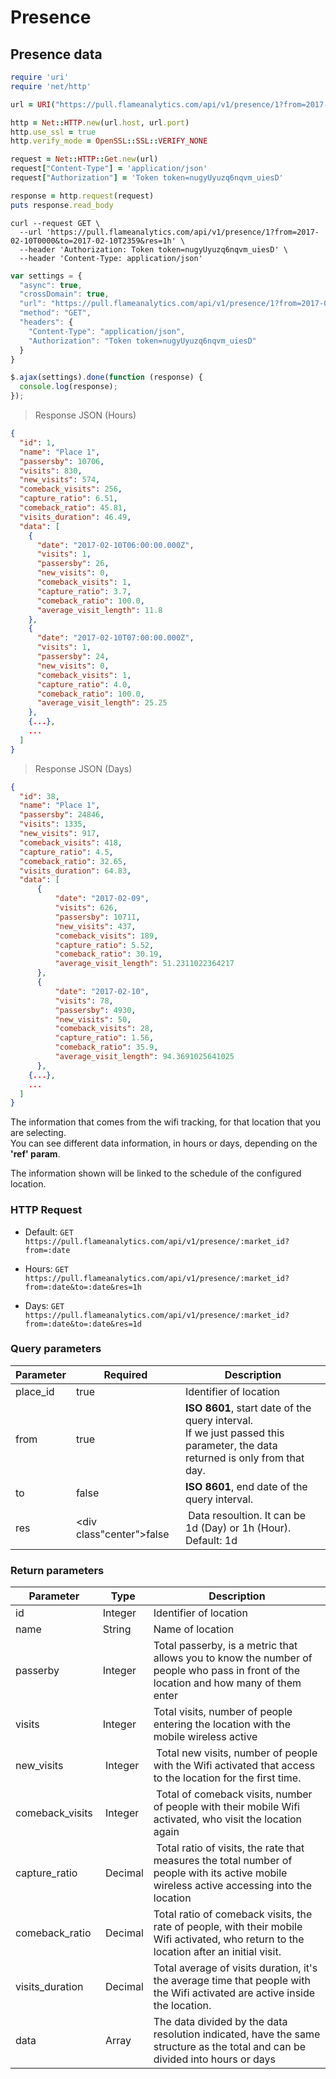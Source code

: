 # Presence

## Presence data

```ruby
require 'uri'
require 'net/http'

url = URI("https://pull.flameanalytics.com/api/v1/presence/1?from=2017-02-10T0000&to=2017-02-10T2359&res=1h")

http = Net::HTTP.new(url.host, url.port)
http.use_ssl = true
http.verify_mode = OpenSSL::SSL::VERIFY_NONE

request = Net::HTTP::Get.new(url)
request["Content-Type"] = 'application/json'
request["Authorization"] = 'Token token=nugyUyuzq6nqvm_uiesD'

response = http.request(request)
puts response.read_body
```

```shell
curl --request GET \
  --url 'https://pull.flameanalytics.com/api/v1/presence/1?from=2017-02-10T0000&to=2017-02-10T2359&res=1h' \
  --header 'Authorization: Token token=nugyUyuzq6nqvm_uiesD' \
  --header 'Content-Type: application/json'
```

```javascript
var settings = {
  "async": true,
  "crossDomain": true,
  "url": "https://pull.flameanalytics.com/api/v1/presence/1?from=2017-02-10T0000&to=2017-02-10T2359&res=1h",
  "method": "GET",
  "headers": {
    "Content-Type": "application/json",
    "Authorization": "Token token=nugyUyuzq6nqvm_uiesD"
  }
}

$.ajax(settings).done(function (response) {
  console.log(response);
});
```

> Response JSON (Hours)

```json
{
  "id": 1,
  "name": "Place 1",
  "passersby": 10706,
  "visits": 830,
  "new_visits": 574,
  "comeback_visits": 256,
  "capture_ratio": 6.51,
  "comeback_ratio": 45.81,
  "visits_duration": 46.49,
  "data": [
    {
      "date": "2017-02-10T06:00:00.000Z",
      "visits": 1,
      "passersby": 26,
      "new_visits": 0,
      "comeback_visits": 1,
      "capture_ratio": 3.7,
      "comeback_ratio": 100.0,
      "average_visit_length": 11.8
    },
    {
      "date": "2017-02-10T07:00:00.000Z",
      "visits": 1,
      "passersby": 24,
      "new_visits": 0,
      "comeback_visits": 1,
      "capture_ratio": 4.0,
      "comeback_ratio": 100.0,
      "average_visit_length": 25.25
    },
    {...},
    ...
  ]
}
```

> Response JSON (Days)

```json
{
  "id": 38,
  "name": "Place 1",
  "passersby": 24846,
  "visits": 1335,
  "new_visits": 917,
  "comeback_visits": 418,
  "capture_ratio": 4.5,
  "comeback_ratio": 32.65,
  "visits_duration": 64.83,
  "data": [
      {
          "date": "2017-02-09",
          "visits": 626,
          "passersby": 10711,
          "new_visits": 437,
          "comeback_visits": 189,
          "capture_ratio": 5.52,
          "comeback_ratio": 30.19,
          "average_visit_length": 51.2311022364217
      },
      {
          "date": "2017-02-10",
          "visits": 78,
          "passersby": 4930,
          "new_visits": 50,
          "comeback_visits": 28,
          "capture_ratio": 1.56,
          "comeback_ratio": 35.9,
          "average_visit_length": 94.3691025641025
      },
    {...},
    ...
  ]
}
```

The information that comes from the wifi tracking, for that location that you are selecting. <br>
You can see different data information, in hours or days, depending on the **'ref' param**.

<aside class="notice">The information shown will be linked to the schedule of the configured location.</aside>

### HTTP Request

- Default: `GET https://pull.flameanalytics.com/api/v1/presence/:market_id?from=:date`

- Hours: `GET https://pull.flameanalytics.com/api/v1/presence/:market_id?from=:date&to=:date&res=1h`

- Days: `GET https://pull.flameanalytics.com/api/v1/presence/:market_id?from=:date&to=:date&res=1d`


### Query parameters

Parameter | Required | Description
--------- | ------- | -----------
place_id | <div class="red center">true</div> | Identifier of location
from | <div class="red center">true</div> | **ISO 8601**, start date of the query interval. <br> If we just passed this parameter, the data returned is only from that day.
to | <div class="center">false</div> | **ISO 8601**, end date of the query interval.
res | <div class"center">false</div> | Data resoultion. It can be 1d (Day) or 1h (Hour). Default: 1d

### Return parameters

Parameter | Type | Description
--------- | ------- | -----------
id | Integer | Identifier of location
name | String | Name of location
passerby | Integer | Total passerby, is a metric that allows you to know the number of people who pass in front of the location and how many of them enter
visits | Integer | Total visits, number of people entering the location with the mobile wireless active
new_visits | Integer | Total new visits, number of people with the Wifi activated that access to the location for the first time.
comeback_visits | Integer | Total of comeback visits, number of people with their mobile Wifi activated, who visit the location again
capture_ratio | Decimal | Total ratio of visits, the rate that measures the total number of people with its active mobile wireless active accessing into the location
comeback_ratio | Decimal | Total ratio of comeback visits, the rate of people, with their mobile Wifi activated, who return to the location after an initial visit.
visits_duration | Decimal | Total average of visits duration, it's the average time that people with the Wifi activated are active inside the location.
data | Array | The data divided by the data resolution indicated, have the same structure as the total and can be divided into hours or days

